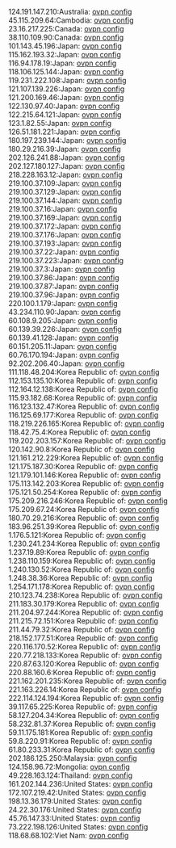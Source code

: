 124.191.147.210:Australia: [ovpn config](vpn/124_191_147_210.ovpn)  
45.115.209.64:Cambodia: [ovpn config](vpn/45_115_209_64.ovpn)  
23.16.217.225:Canada: [ovpn config](vpn/23_16_217_225.ovpn)  
38.110.109.90:Canada: [ovpn config](vpn/38_110_109_90.ovpn)  
101.143.45.196:Japan: [ovpn config](vpn/101_143_45_196.ovpn)  
115.162.193.32:Japan: [ovpn config](vpn/115_162_193_32.ovpn)  
116.94.178.19:Japan: [ovpn config](vpn/116_94_178_19.ovpn)  
118.106.125.144:Japan: [ovpn config](vpn/118_106_125_144.ovpn)  
119.231.222.108:Japan: [ovpn config](vpn/119_231_222_108.ovpn)  
121.107.139.226:Japan: [ovpn config](vpn/121_107_139_226.ovpn)  
121.200.169.46:Japan: [ovpn config](vpn/121_200_169_46.ovpn)  
122.130.97.40:Japan: [ovpn config](vpn/122_130_97_40.ovpn)  
122.215.64.121:Japan: [ovpn config](vpn/122_215_64_121.ovpn)  
123.1.82.55:Japan: [ovpn config](vpn/123_1_82_55.ovpn)  
126.51.181.221:Japan: [ovpn config](vpn/126_51_181_221.ovpn)  
180.197.239.144:Japan: [ovpn config](vpn/180_197_239_144.ovpn)  
180.29.216.39:Japan: [ovpn config](vpn/180_29_216_39.ovpn)  
202.126.241.88:Japan: [ovpn config](vpn/202_126_241_88.ovpn)  
202.127.180.127:Japan: [ovpn config](vpn/202_127_180_127.ovpn)  
218.228.163.12:Japan: [ovpn config](vpn/218_228_163_12.ovpn)  
219.100.37.109:Japan: [ovpn config](vpn/219_100_37_109.ovpn)  
219.100.37.129:Japan: [ovpn config](vpn/219_100_37_129.ovpn)  
219.100.37.144:Japan: [ovpn config](vpn/219_100_37_144.ovpn)  
219.100.37.16:Japan: [ovpn config](vpn/219_100_37_16.ovpn)  
219.100.37.169:Japan: [ovpn config](vpn/219_100_37_169.ovpn)  
219.100.37.172:Japan: [ovpn config](vpn/219_100_37_172.ovpn)  
219.100.37.176:Japan: [ovpn config](vpn/219_100_37_176.ovpn)  
219.100.37.193:Japan: [ovpn config](vpn/219_100_37_193.ovpn)  
219.100.37.22:Japan: [ovpn config](vpn/219_100_37_22.ovpn)  
219.100.37.223:Japan: [ovpn config](vpn/219_100_37_223.ovpn)  
219.100.37.3:Japan: [ovpn config](vpn/219_100_37_3.ovpn)  
219.100.37.86:Japan: [ovpn config](vpn/219_100_37_86.ovpn)  
219.100.37.87:Japan: [ovpn config](vpn/219_100_37_87.ovpn)  
219.100.37.96:Japan: [ovpn config](vpn/219_100_37_96.ovpn)  
220.100.1.179:Japan: [ovpn config](vpn/220_100_1_179.ovpn)  
43.234.110.90:Japan: [ovpn config](vpn/43_234_110_90.ovpn)  
60.108.9.205:Japan: [ovpn config](vpn/60_108_9_205.ovpn)  
60.139.39.226:Japan: [ovpn config](vpn/60_139_39_226.ovpn)  
60.139.41.128:Japan: [ovpn config](vpn/60_139_41_128.ovpn)  
60.151.205.11:Japan: [ovpn config](vpn/60_151_205_11.ovpn)  
60.76.170.194:Japan: [ovpn config](vpn/60_76_170_194.ovpn)  
92.202.206.40:Japan: [ovpn config](vpn/92_202_206_40.ovpn)  
111.118.48.204:Korea Republic of: [ovpn config](vpn/111_118_48_204.ovpn)  
112.153.135.10:Korea Republic of: [ovpn config](vpn/112_153_135_10.ovpn)  
112.164.12.138:Korea Republic of: [ovpn config](vpn/112_164_12_138.ovpn)  
115.93.182.68:Korea Republic of: [ovpn config](vpn/115_93_182_68.ovpn)  
116.123.132.47:Korea Republic of: [ovpn config](vpn/116_123_132_47.ovpn)  
116.125.69.177:Korea Republic of: [ovpn config](vpn/116_125_69_177.ovpn)  
118.219.226.165:Korea Republic of: [ovpn config](vpn/118_219_226_165.ovpn)  
118.42.75.4:Korea Republic of: [ovpn config](vpn/118_42_75_4.ovpn)  
119.202.203.157:Korea Republic of: [ovpn config](vpn/119_202_203_157.ovpn)  
120.142.90.8:Korea Republic of: [ovpn config](vpn/120_142_90_8.ovpn)  
121.161.212.229:Korea Republic of: [ovpn config](vpn/121_161_212_229.ovpn)  
121.175.187.30:Korea Republic of: [ovpn config](vpn/121_175_187_30.ovpn)  
121.179.101.146:Korea Republic of: [ovpn config](vpn/121_179_101_146.ovpn)  
175.113.142.203:Korea Republic of: [ovpn config](vpn/175_113_142_203.ovpn)  
175.121.50.254:Korea Republic of: [ovpn config](vpn/175_121_50_254.ovpn)  
175.209.216.246:Korea Republic of: [ovpn config](vpn/175_209_216_246.ovpn)  
175.209.67.24:Korea Republic of: [ovpn config](vpn/175_209_67_24.ovpn)  
180.70.29.216:Korea Republic of: [ovpn config](vpn/180_70_29_216.ovpn)  
183.96.251.39:Korea Republic of: [ovpn config](vpn/183_96_251_39.ovpn)  
1.176.5.121:Korea Republic of: [ovpn config](vpn/1_176_5_121.ovpn)  
1.230.241.234:Korea Republic of: [ovpn config](vpn/1_230_241_234.ovpn)  
1.237.19.89:Korea Republic of: [ovpn config](vpn/1_237_19_89.ovpn)  
1.238.110.159:Korea Republic of: [ovpn config](vpn/1_238_110_159.ovpn)  
1.240.130.52:Korea Republic of: [ovpn config](vpn/1_240_130_52.ovpn)  
1.248.38.36:Korea Republic of: [ovpn config](vpn/1_248_38_36.ovpn)  
1.254.171.178:Korea Republic of: [ovpn config](vpn/1_254_171_178.ovpn)  
210.123.74.238:Korea Republic of: [ovpn config](vpn/210_123_74_238.ovpn)  
211.183.30.179:Korea Republic of: [ovpn config](vpn/211_183_30_179.ovpn)  
211.204.97.244:Korea Republic of: [ovpn config](vpn/211_204_97_244.ovpn)  
211.215.72.151:Korea Republic of: [ovpn config](vpn/211_215_72_151.ovpn)  
211.44.79.32:Korea Republic of: [ovpn config](vpn/211_44_79_32.ovpn)  
218.152.177.51:Korea Republic of: [ovpn config](vpn/218_152_177_51.ovpn)  
220.116.170.52:Korea Republic of: [ovpn config](vpn/220_116_170_52.ovpn)  
220.77.218.133:Korea Republic of: [ovpn config](vpn/220_77_218_133.ovpn)  
220.87.63.120:Korea Republic of: [ovpn config](vpn/220_87_63_120.ovpn)  
220.88.160.6:Korea Republic of: [ovpn config](vpn/220_88_160_6.ovpn)  
221.162.201.235:Korea Republic of: [ovpn config](vpn/221_162_201_235.ovpn)  
221.163.226.14:Korea Republic of: [ovpn config](vpn/221_163_226_14.ovpn)  
222.114.124.194:Korea Republic of: [ovpn config](vpn/222_114_124_194.ovpn)  
39.117.65.225:Korea Republic of: [ovpn config](vpn/39_117_65_225.ovpn)  
58.127.204.34:Korea Republic of: [ovpn config](vpn/58_127_204_34.ovpn)  
58.232.81.37:Korea Republic of: [ovpn config](vpn/58_232_81_37.ovpn)  
59.11.175.181:Korea Republic of: [ovpn config](vpn/59_11_175_181.ovpn)  
59.8.220.91:Korea Republic of: [ovpn config](vpn/59_8_220_91.ovpn)  
61.80.233.31:Korea Republic of: [ovpn config](vpn/61_80_233_31.ovpn)  
202.186.125.250:Malaysia: [ovpn config](vpn/202_186_125_250.ovpn)  
124.158.96.72:Mongolia: [ovpn config](vpn/124_158_96_72.ovpn)  
49.228.163.124:Thailand: [ovpn config](vpn/49_228_163_124.ovpn)  
161.202.144.236:United States: [ovpn config](vpn/161_202_144_236.ovpn)  
172.107.219.42:United States: [ovpn config](vpn/172_107_219_42.ovpn)  
198.13.36.179:United States: [ovpn config](vpn/198_13_36_179.ovpn)  
24.22.30.176:United States: [ovpn config](vpn/24_22_30_176.ovpn)  
45.76.147.33:United States: [ovpn config](vpn/45_76_147_33.ovpn)  
73.222.198.126:United States: [ovpn config](vpn/73_222_198_126.ovpn)  
118.68.68.102:Viet Nam: [ovpn config](vpn/118_68_68_102.ovpn)  
